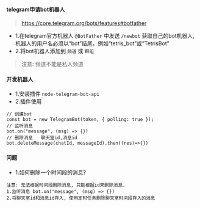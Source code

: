 #### telegram申请bot机器人
> https://core.telegram.org/bots/features#botfather
- 1.在telegram官方机器人 `@BotFather` 中发送 `/newbot` 获取自己的bot机器人, 机器人的用户名必须以“bot”结尾，例如“tetris_bot”或“TetrisBot”
- 2.将bot机器人添加到 `频道` 或 `群组` 
> 注意: 频道不能是私人频道
#### 开发机器人
- 1.安装插件 `node-telegram-bot-api`
- 2.插件使用
```
// 创建bot
const bot = new TelegramBot(token, { polling: true });
// 监听消息
bot.on("message", (msg) => {})
// 删除消息   聊天室id,消息id
bot.deleteMessage(chatId, messageId).then((res)=>{})
```

#### 问题
- 1.如何删除一个时间段的消息?
```
注意: 无法根据时间段删除消息, 只能根据id来删除消息.
1.监听消息 bot.on("message", (msg) => {})
2.将聊天室id和消息id存入, 使用定时任务删除聊天室时间段存入的消息

```
